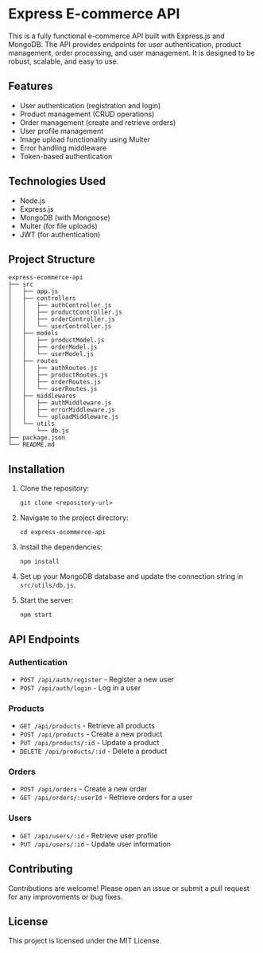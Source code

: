 # Express E-commerce API

This is a fully functional e-commerce API built with Express.js and MongoDB. The API provides endpoints for user authentication, product management, order processing, and user management. It is designed to be robust, scalable, and easy to use.

## Features

- User authentication (registration and login)
- Product management (CRUD operations)
- Order management (create and retrieve orders)
- User profile management
- Image upload functionality using Multer
- Error handling middleware
- Token-based authentication

## Technologies Used

- Node.js
- Express.js
- MongoDB (with Mongoose)
- Multer (for file uploads)
- JWT (for authentication)

## Project Structure

```
express-ecommerce-api
├── src
│   ├── app.js
│   ├── controllers
│   │   ├── authController.js
│   │   ├── productController.js
│   │   ├── orderController.js
│   │   └── userController.js
│   ├── models
│   │   ├── productModel.js
│   │   ├── orderModel.js
│   │   └── userModel.js
│   ├── routes
│   │   ├── authRoutes.js
│   │   ├── productRoutes.js
│   │   ├── orderRoutes.js
│   │   └── userRoutes.js
│   ├── middlewares
│   │   ├── authMiddleware.js
│   │   ├── errorMiddleware.js
│   │   └── uploadMiddleware.js
│   └── utils
│       └── db.js
├── package.json
└── README.md
```

## Installation

1. Clone the repository:
   ```
   git clone <repository-url>
   ```

2. Navigate to the project directory:
   ```
   cd express-ecommerce-api
   ```

3. Install the dependencies:
   ```
   npm install
   ```

4. Set up your MongoDB database and update the connection string in `src/utils/db.js`.

5. Start the server:
   ```
   npm start
   ```

## API Endpoints

### Authentication

- `POST /api/auth/register` - Register a new user
- `POST /api/auth/login` - Log in a user

### Products

- `GET /api/products` - Retrieve all products
- `POST /api/products` - Create a new product
- `PUT /api/products/:id` - Update a product
- `DELETE /api/products/:id` - Delete a product

### Orders

- `POST /api/orders` - Create a new order
- `GET /api/orders/:userId` - Retrieve orders for a user

### Users

- `GET /api/users/:id` - Retrieve user profile
- `PUT /api/users/:id` - Update user information

## Contributing

Contributions are welcome! Please open an issue or submit a pull request for any improvements or bug fixes.

## License

This project is licensed under the MIT License.